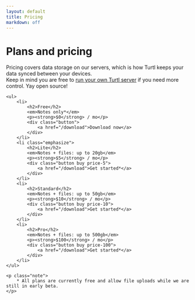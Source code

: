 ```yaml
---
layout: default
title: Pricing
markdown: off
---
```


<div class="pricing">
    <h1>Plans and pricing</h1>
    <p>
        Pricing covers data storage on our servers, which is how Turtl keeps
        your data synced between your devices.<br>
        Keep in mind you are free to
        <a href="/docs/server/running">run your own Turtl server</a> if you need
        more control. Yay open source!
    </p>

    <ul>
        <li>
            <h2>Free</h2>
            <em>Notes only*</em>
            <p><strong>$0</strong> / mo</p>
            <div class="button">
                <a href="/download">Download now</a>
            </div>
        </li>
        <li class="emphasize">
            <h2>Lite</h2>
            <em>Notes + files: up to 20gb</em>
            <p><strong>$5</strong> / mo</p>
            <div class="button buy price-5">
                <a href="/download">Get started*</a>
            </div>
        </li>
        <li>
            <h2>Standard</h2>
            <em>Notes + files: up to 50gb</em>
            <p><strong>$10</strong> / mo</p>
            <div class="button buy price-10">
                <a href="/download">Get started*</a>
            </div>
        </li>
        <li>
            <h2>Pro</h2>
            <em>Notes + files: up to 500gb</em>
            <p><strong>$100</strong> / mo</p>
            <div class="button buy price-100">
                <a href="/download">Get started*</a>
            </div>
        </li>
    </ul>

    <p class="note">
        * All plans are currently free and allow file uploads while we are still in early beta.
    </p>
</div>

